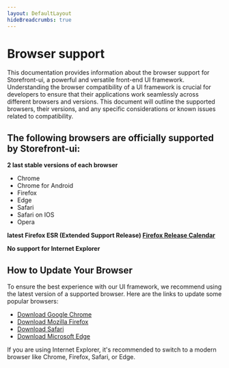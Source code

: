 ```yaml
---
layout: DefaultLayout
hideBreadcrumbs: true
---
```


# Browser support

This documentation provides information about the browser support for Storefront-ui, a powerful and versatile front-end UI framework. Understanding the browser compatibility of a UI framework is crucial for developers to ensure that their applications work seamlessly across different browsers and versions. This document will outline the supported browsers, their versions, and any specific considerations or known issues related to compatibility.

## The following browsers are officially supported by Storefront-ui:

**2 last stable versions of each browser**

- Chrome
- Chrome for Android
- Firefox
- Edge
- Safari
- Safari on IOS
- Opera

**latest Firefox ESR (Extended Support Release) [Firefox Release Calendar](https://wiki.mozilla.org/index.php?title=Release_Management/Calendar&redirect=no)**

**No support for Internet Explorer**


## How to Update Your Browser

To ensure the best experience with our UI framework, we recommend using the latest version of a supported browser. Here are the links to update some popular browsers:

- [Download Google Chrome](https://www.google.com/chrome/)
- [Download Mozilla Firefox](https://www.mozilla.org/firefox/)
- [Download Safari](https://www.apple.com/safari/)
- [Download Microsoft Edge](https://www.microsoft.com/edge/)

If you are using Internet Explorer, it's recommended to switch to a modern browser like Chrome, Firefox, Safari, or Edge.
